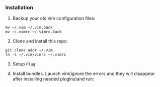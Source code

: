 ### Installation  
1. Backup your old vim configuration files:  
```
mv ~/.vim ~/.vim.back
mv ~/.vimrc ~/.vimrc.back
```

2. Clone and install this repo:  
```
git clone addr ~/.vim
ln -s ~/.vim/vimrc ~/.vimrc
```

3. Setup `Plug`

4. Install bundles. Launch vim(ignore the errors and they will disappear after installing needed plugins)and run:  
